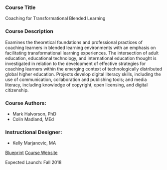 ### Course Title

Coaching for Transformational Blended Learning

### Course Description

Examines the theoretical foundations and professional practices of coaching learners in blended learning environments with an emphasis on facilitating transformational learning experiences. The intersection of adult education, educational technology, and international education thought is investigated in relation to the development of effective strategies for coaching learners within the emerging context of technologically distributed global higher education. Projects develop digital literacy skills, including the use of communication, collaboration and publishing tools; and media literacy, including knowledge of copyright, open licensing, and digital citizenship.

### Course Authors:
* Mark Halvorson, PhD
* Colin Madland, MEd

### Instructional Designer: 
* Kelly Marjanovic, MA

[Blueprint](https://docs.google.com/document/d/1bKRRsy5E-xJuJUx1Ugd2VY1NbaHLD_9e_tejKnac7qk/edit?usp=sharing_eil&ts=5a8d9c65)
[Course Website](https://create.twu.ca/ldrs663-su18/)

Expected Launch: Fall 2018



